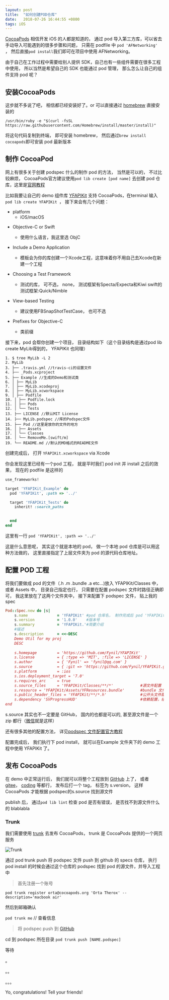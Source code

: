 ```yaml
---
layout: post
title:  "如何创建POD仓库"
date:   2018-07-26 16:44:55 +0800
tags: iOS
---
```


[CocoaPods](https://cocoapods.org/) 相信开发 iOS 的人都是知道的， 通过 pod 导入第三方库，可以省去手动导入可能遇到的很多步骤和问题， 只需在 podfile 中 `pod 'AFNetworking' `， 然后直接`pod install`我们即可在项目中使用 AFNetworking。

由于自己在工作过程中需要给别人提供 SDK，自己也有一些组件需要在很多工程中使用， 所以当然是希望自己的 SDK 也能通过 pod 管理， 那么怎么让自己的组件支持 pod 呢？

## 安装CocoaPods

这步就不多说了吧， 相信都已经安装好了。or 可以直接通过 [homebrew](https://brew.sh/) 直接安装的

```
/usr/bin/ruby -e "$(curl -fsSL https://raw.githubusercontent.com/Homebrew/install/master/install)"
```

将这句代码复制到终端， 即可安装 homebrew， 然后通过`brew install cocoapods`即可安装 pod 最新版本

## 制作 CocoaPod

网上有很多关于创建 podspec 什么的制作 pod 的方法， 当然是可以的， 不过比较麻烦， CocoaPods官方建议使用`pod lib create [pod name]` 去创建 pod 仓库，这里是[官网教程](https://guides.cocoapods.org/making/making-a-cocoapod.html)



比如我要让自己的 demo 组件库 [YFAPIKit](https://github.com/Fynil/YFAPIKit) 支持 CocoaPods，在terminal 输入 `pod lib create YFAPIKit `， 接下来会有几个问题：

- platform 
  - iOS/macOS

* Objective-C or Swift

  - 使用什么语言，我这里选 ObjC
* Include a Demo Application
  - 模板会为你的库创建一个Xcode工程，这意味着你不用自己去Xcode在新建一个工程
* Choosing a Test Framework
  - 测试的库， 可不选， none， 测试框架有Specta/Expecta和Kiwi swift的测试框架:Quick/Nimble
* View-based Testing
  * 建议使用FBSnapShotTestCase， 也可不选
* Prefixes for Objective-C
  - 类前缀

接下来，pod 会帮你创建一个项目， 目录结构如下（这个目录结构是通过pod lib create MyLib得到的， YFAPIKit 也同理）

```
1. $ tree MyLib -L 2
2. MyLib
3. ├── .travis.yml //travis-ci的设置文件
4. ├── _Pods.xcproject
5. ├── Example //生成的Demo和测试类
6. │ ├── MyLib
7. │ ├── MyLib.xcodeproj
8. │ ├── MyLib.xcworkspace
9. │ ├── Podfile
10. │ ├── Podfile.lock
11. │ ├── Pods
12. │ └── Tests
13. ├── LICENSE //默认MIT License
14. ├── MyLib.podspec //库的Podspec文件
15. ├── Pod //这里是放你的文件的地方
16. │ ├── Assets
17. │ └── Classes
18. │ └── RemoveMe.[swift/m]
19. └── README.md //默认的MD格式的README文件
```

创建完成后， 打开 `YFAPIKit.xcworkspace` via Xcode

你会发现这里已经有一个pod 工程， 就是平时我们 pod init 并 install 之后的效果， 现在的 podfile 是这样的

```ruby
use_frameworks!

target 'YFAPIKit_Example' do
  pod 'YFAPIKit', :path => '../'

  target 'YFAPIKit_Tests' do
    inherit! :search_paths

    
  end
end
```

这里有一行 `pod 'YFAPIKit', :path => '../'`

这是什么意思呢， 其实这个就是本地的 pod， 做一个本地 pod 仓库是可以用这种方法做的， 这里直接指定了上层文件夹为 pod 的源代码仓库地址。



## 配置 POD 工程

将我们要做成 pod 的文件（.h .m .bundle .a etc...)放入 YFAPIKit/Classes 中， 或者 Assets 中， 目录自己指定也行， 只需要在配置 podspec 文件时路径正确即可， 我这里放在了这两个文件夹中， 接下来配置下 podspec 文件， 贴上我的 spec

```ruby
Pod::Spec.new do |s|
    s.name             = 'YFAPIKit' #pod 仓库名， 制作完成后 pod 'YFAPIKit' 即可集成
    s.version          = '1.0.0' 	#版本号
    s.summary          = 'YFAPIKit.'#简要介绍
    #描述
    s.description      = <<-DESC
    Demo Util for my proj
    DESC 
    
    s.homepage         = 'https://github.com/Fynil/YFAPIKit'  
    s.license          = { :type => 'MIT', :file => 'LICENSE' }
    s.author           = { 'Fynil' => 'fynil@qq.com' }
    s.source           = { :git => 'https://github.com/Fynil/YFAPIKit.git', :tag => s.version.to_s }    #这个是指定了仓库的源码地址， 取得是版本号的 tag 值， 所以我们之后需要打个 tag 作为 pod 的源码仓库
    s.platform         = :ios
    s.ios.deployment_target = '7.0'
    s.requires_arc     = true
    s.source_files     = 'YFAPIKit/Classes/**/*'      		#源文件配置
    s.resource = 'YFAPIKit/Assets/YFResources.bundle'		#bundle 文件配置
    s.public_header_files = 'YFAPIKit/**/*.h'				#公开头文件配置
    s.dependency 'SVProgressHUD'							#依赖配置，组件中依赖了 SVProgressHUD， 所以需要加一个 dependency
end

```

s.source 其实也不一定要是 GitHub， 国内的也都是可以的, 甚至源文件是一个 zip 都行（[微信](https://github.com/CocoaPods/Specs/blob/master/Specs/f/f/3/WechatOpenSDK/1.8.2/WechatOpenSDK.podspec.json)就是这样）

还有很多其他的配置方法， 详见[podspec 文件配置官方教程](https://guides.cocoapods.org/syntax/podspec.html)



配置完成后， 我们执行下 pod install， 就可以在Example 文件夹下的 demo 工程中使用 YFAPIKit 了。



## 发布 CocoaPods

在 demo 中正常运行后， 我们就可以将整个工程放到 [GitHub](https://github.com/) 上了， 或者 [gitee](https://gitee.com/)， [coding](https://coding.net/) 等都行， 发布后打一个 tag， 标签为 s.version， 这样CocoaPods 才能根据 podspec的s.source 找到源文件

publish 后， 通过`pod lib lint` 检查 pod 是否有错误， 是否找不到源文件什么的 blablabla

### Trunk

我们需要使用 [trunk](https://blog.cocoapods.org/CocoaPods-Trunk/) 去发布 CocoaPods， trunk 是 CocoaPods 提供的一个网页服务

![Trunk](https://blog.cocoapods.org/assets/blog_img/trunk/architecture-diagram.png)

通过 pod trunk push 将 podspec 文件 push 到 github 的 specs 仓库， 执行 pod install 的时候会通过这个仓库的 podspec 找到 pod 的源文件，并导入工程中

> 首先注册一个账号  

 `pod trunk register orta@cocoapods.org 'Orta Therox' --description='macbook air'`

然后到邮箱确认

 `pod trunk me` // 查看信息


> 将 podspec push 到 [GitHub](https://github.com/CocoaPods/Specs)   

 cd 到 podspec 所在目录
`pod trunk push [NAME.podspec]` 

等待

。

。。

。。。

Yo, congratulations!  Tell your friends!